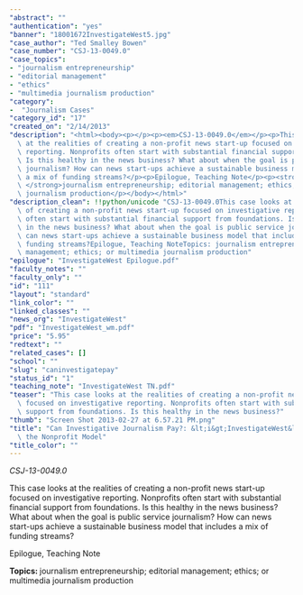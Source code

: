 ```yaml
---
"abstract": ""
"authentication": "yes"
"banner": "18001672InvestigateWest5.jpg"
"case_author": "Ted Smalley Bowen"
"case_number": "CSJ-13-0049.0"
"case_topics":
- "journalism entrepreneurship"
- "editorial management"
- "ethics"
- "multimedia journalism production"
"category": 
-  "Journalism Cases"
"category_id": "17"
"created_on": "2/14/2013"
"description": "<html><body><p></p><p><em>CSJ-13-0049.0</em></p><p>This case looks\
  \ at the realities of creating a non-profit news start-up focused on investigative\
  \ reporting. Nonprofits often start with substantial financial support from foundations.\
  \ Is this healthy in the news business? What about when the goal is public service\
  \ journalism? How can news start-ups achieve a sustainable business model that includes\
  \ a mix of funding streams?</p><p>Epilogue, Teaching Note</p><p><strong>Topics:\
  \ </strong>journalism entrepreneurship; editorial management; ethics; or multimedia\
  \ journalism production</p></body></html>"
"description_clean": !!python/unicode "CSJ-13-0049.0This case looks at the realities\
  \ of creating a non-profit news start-up focused on investigative reporting. Nonprofits\
  \ often start with substantial financial support from foundations. Is this healthy\
  \ in the news business? What about when the goal is public service journalism? How\
  \ can news start-ups achieve a sustainable business model that includes a mix of\
  \ funding streams?Epilogue, Teaching NoteTopics: journalism entrepreneurship; editorial\
  \ management; ethics; or multimedia journalism production"
"epilogue": "InvestigateWest Epilogue.pdf"
"faculty_notes": ""
"faculty_only": ""
"id": "111"
"layout": "standard"
"link_color": ""
"linked_classes": ""
"news_org": "InvestigateWest"
"pdf": "InvestigateWest_wm.pdf"
"price": "5.95"
"redtext": ""
"related_cases": []
"school": ""
"slug": "caninvestigatepay"
"status_id": "1"
"teaching_note": "InvestigateWest TN.pdf"
"teaser": "This case looks at the realities of creating a non-profit news start-up\
  \ focused on investigative reporting. Nonprofits often start with substantial financial\
  \ support from foundations. Is this healthy in the news business?"
"thumb": "Screen Shot 2013-02-27 at 6.57.21 PM.png"
"title": "Can Investigative Journalism Pay?: &lt;i&gt;InvestigateWest&lt;/i&gt; and\
  \ the Nonprofit Model"
"title_color": ""
---
```

<html><body><p></p><p><em>CSJ-13-0049.0</em></p><p>This case looks at the realities of creating a non-profit news start-up focused on investigative reporting. Nonprofits often start with substantial financial support from foundations. Is this healthy in the news business? What about when the goal is public service journalism? How can news start-ups achieve a sustainable business model that includes a mix of funding streams?</p><p>Epilogue, Teaching Note</p><p><strong>Topics: </strong>journalism entrepreneurship; editorial management; ethics; or multimedia journalism production</p></body></html>
